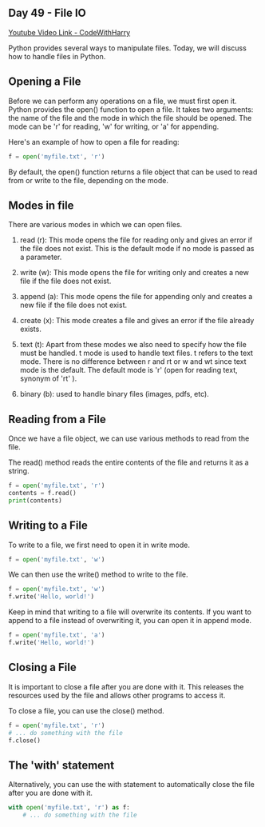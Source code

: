 ## Day 49 - File IO

[Youtube Video Link - CodeWithHarry](https://youtu.be/eDBPlcWYses)

Python provides several ways to manipulate files. Today, we will discuss how to handle files in Python.

## Opening a File

Before we can perform any operations on a file, we must first open it. Python provides the open() function to open a file. It takes two arguments: the name of the file and the mode in which the file should be opened. The mode can be 'r' for reading, 'w' for writing, or 'a' for appending.

Here's an example of how to open a file for reading:

```python
f = open('myfile.txt', 'r')
```

By default, the open() function returns a file object that can be used to read from or write to the file, depending on the mode.

## Modes in file

There are various modes in which we can open files.

1. read (r): This mode opens the file for reading only and gives an error if the file does not exist. This is the default mode if no mode is passed as a parameter.
2. write (w): This mode opens the file for writing only and creates a new file if the file does not exist.
3. append (a): This mode opens the file for appending only and creates a new file if the file does not exist.
4. create (x): This mode creates a file and gives an error if the file already exists.

5. text (t):
   Apart from these modes we also need to specify how the file must be handled. t mode is used to handle text files. t refers to the text mode. There is no difference between r and rt or w and wt since text mode is the default. The default mode is 'r' (open for reading text, synonym of 'rt' ).
6. binary (b): used to handle binary files (images, pdfs, etc).

## Reading from a File

Once we have a file object, we can use various methods to read from the file.

The read() method reads the entire contents of the file and returns it as a string.

```python
f = open('myfile.txt', 'r')
contents = f.read()
print(contents)
```

## Writing to a File

To write to a file, we first need to open it in write mode.

```python
f = open('myfile.txt', 'w')

```

We can then use the write() method to write to the file.

```python
f = open('myfile.txt', 'w')
f.write('Hello, world!')

```

Keep in mind that writing to a file will overwrite its contents. If you want to append to a file instead of overwriting it, you can open it in append mode.

```python
f = open('myfile.txt', 'a')
f.write('Hello, world!')
```

## Closing a File

It is important to close a file after you are done with it. This releases the resources used by the file and allows other programs to access it.

To close a file, you can use the close() method.

```python
f = open('myfile.txt', 'r')
# ... do something with the file
f.close()

```

## The 'with' statement

Alternatively, you can use the with statement to automatically close the file after you are done with it.

```python
with open('myfile.txt', 'r') as f:
    # ... do something with the file

```
